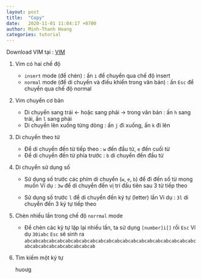 ```yaml
---
layout: post
title:  "Copy"
date:   2020-11-01 11:04:17 +0700
author: Minh-Thanh Hoang
categories: tutorial
---
```


Download VIM tại : [VIM](https://www.vim.org/download.php)

1. Vim có hai chế độ

    * `insert` mode (để chèn) : ấn `i` để chuyển qua chế độ insert
    * `normal` mode  (để di chuyển và điều khiển trong văn bản) : ấn `Esc` để chuyển qua chế độ normal

2. Vim chuyển cơ bản

   * Di chuyển sang trái <- hoặc sang phải -> trong văn bản : ấn `h` sang trái, ấn `l` sang phải
   * Di chuyển lên xuống từng dòng : ấn `j` đi xuống, ấn `k` đi lên

3. Di chuyển theo từ

   * Để di chuyển đến từ tiếp theo : `w` đến đầu từ, `e` đến cuối từ
   * Để di chuyển đến từ phía trước : `b` di chuyển đến đầu từ

4. Di chuyển sử dụng số

   * Sử dụng số trước các phím di chuyển (`w`, `e`, `b`) để đi đến số từ mong muốn
   Ví dụ : `3w` để di chuyển đến vị trí đầu tiên sau 3 từ tiếp theo

   * Sử dụng số trước `l` để di chuyển đến ký tự (letter) lần
   Ví dụ : `3l` di chuyển đến 3 ký tự tiếp theo

5. Chèn nhiều lần trong chế độ `norrmal` mode

   * Để chèn các kỹ tự lặp lại nhiều lần, ta sử dụng `[number]i[]` rồi `Esc`
   Ví dụ `30iabc` `Esc` sẽ sinh ra `abcabcabcabcabcabcabcabcabcabcabcabcabcabcabcabcabcabcabcabcabcabcabcabcabcabcabcabcabcab`

6. Tìm kiếm một ký tự

   

    huoưg